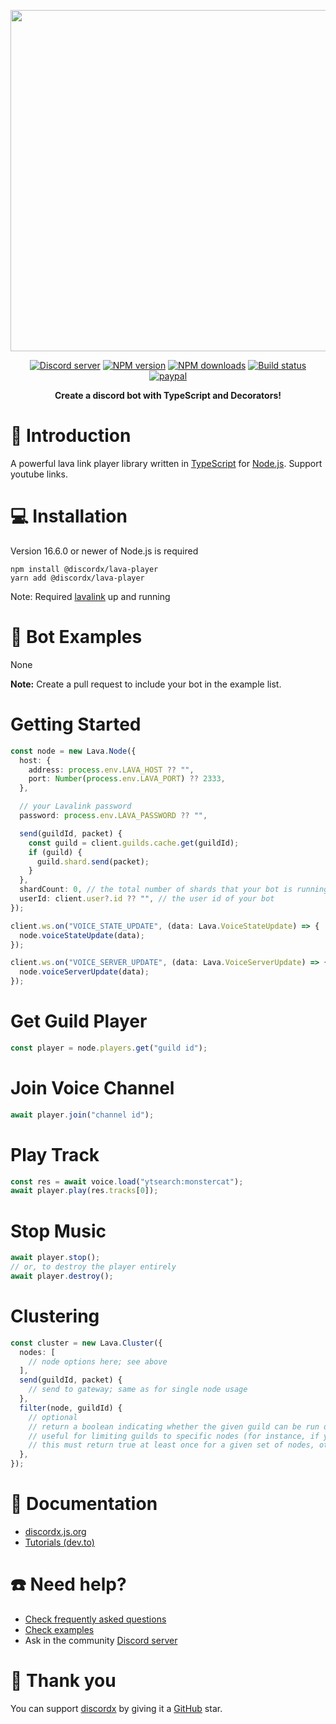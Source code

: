 <div>
  <p align="center">
    <a href="https://discordx.js.org" target="_blank" rel="nofollow">
      <img src="https://discordx.js.org/discordx.svg" width="546" />
    </a>
  </p>
  <div align="center" class="badge-container">
    <a href="https://discordx.js.org/discord"
      ><img
        src="https://img.shields.io/discord/874802018361950248?color=5865F2&logo=discord&logoColor=white"
        alt="Discord server"
    /></a>
    <a href="https://www.npmjs.com/package/@discordx/lava-player"
      ><img
        src="https://img.shields.io/npm/v/@discordx/lava-player.svg?maxAge=3600"
        alt="NPM version"
    /></a>
    <a href="https://www.npmjs.com/package/@discordx/lava-player"
      ><img
        src="https://img.shields.io/npm/dt/@discordx/lava-player.svg?maxAge=3600"
        alt="NPM downloads"
    /></a>
    <a href="https://github.com/discordx-ts/discordx/actions"
      ><img
        src="https://github.com/discordx-ts/discordx/workflows/Build/badge.svg"
        alt="Build status"
    /></a>
    <a href="https://www.paypal.me/vijayxmeena"
      ><img
        src="https://img.shields.io/badge/donate-paypal-F96854.svg"
        alt="paypal"
    /></a>
  </div>
  <p align="center">
    <b> Create a discord bot with TypeScript and Decorators! </b>
  </p>
</div>

# 📖 Introduction

A powerful lava link player library written in [TypeScript](https://www.typescriptlang.org) for [Node.js](https://nodejs.org). Support youtube links.

# 💻 Installation

Version 16.6.0 or newer of Node.js is required

```
npm install @discordx/lava-player
yarn add @discordx/lava-player
```

Note: Required [lavalink](https://github.com/freyacodes/Lavalink) up and running

# 🤖 Bot Examples

None

**Note:** Create a pull request to include your bot in the example list.

# Getting Started

```ts
const node = new Lava.Node({
  host: {
    address: process.env.LAVA_HOST ?? "",
    port: Number(process.env.LAVA_PORT) ?? 2333,
  },

  // your Lavalink password
  password: process.env.LAVA_PASSWORD ?? "",

  send(guildId, packet) {
    const guild = client.guilds.cache.get(guildId);
    if (guild) {
      guild.shard.send(packet);
    }
  },
  shardCount: 0, // the total number of shards that your bot is running (optional, useful if you're load balancing)
  userId: client.user?.id ?? "", // the user id of your bot
});

client.ws.on("VOICE_STATE_UPDATE", (data: Lava.VoiceStateUpdate) => {
  node.voiceStateUpdate(data);
});

client.ws.on("VOICE_SERVER_UPDATE", (data: Lava.VoiceServerUpdate) => {
  node.voiceServerUpdate(data);
});
```

# Get Guild Player

```ts
const player = node.players.get("guild id");
```

# Join Voice Channel

```ts
await player.join("channel id");
```

# Play Track

```ts
const res = await voice.load("ytsearch:monstercat");
await player.play(res.tracks[0]);
```

# Stop Music

```ts
await player.stop();
// or, to destroy the player entirely
await player.destroy();
```

# Clustering

```ts
const cluster = new Lava.Cluster({
  nodes: [
    // node options here; see above
  ],
  send(guildId, packet) {
    // send to gateway; same as for single node usage
  },
  filter(node, guildId) {
    // optional
    // return a boolean indicating whether the given guild can be run on the given node
    // useful for limiting guilds to specific nodes (for instance, if you setup lavalink edge servers to minimize latency)
    // this must return true at least once for a given set of nodes, otherwise some methods may error
  },
});
```

# 📜 Documentation

- [discordx.js.org](https://discordx.js.org)
- [Tutorials (dev.to)](https://dev.to/samarmeena/series/14317)

# ☎️ Need help?

- [Check frequently asked questions](https://discordx.js.org/docs/faq)
- [Check examples](https://github.com/discordx-ts/discordx/tree/main/packages/discordx/examples)
- Ask in the community [Discord server](https://discordx.js.org/discord)

# 💖 Thank you

You can support [discordx](https://www.npmjs.com/package/discordx) by giving it a [GitHub](https://github.com/discordx-ts/discordx) star.
